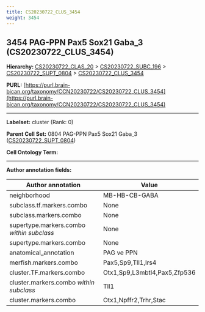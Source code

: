 ```yaml
---
title: CS20230722_CLUS_3454
weight: 3454
---
```

## 3454 PAG-PPN Pax5 Sox21 Gaba_3 (CS20230722_CLUS_3454)
<b>Hierarchy: </b>
[CS20230722_CLAS_20](../CS20230722_CLAS_20) >
[CS20230722_SUBC_196](../CS20230722_SUBC_196) >
[CS20230722_SUPT_0804](../CS20230722_SUPT_0804) >
[CS20230722_CLUS_3454](../CS20230722_CLUS_3454)

**PURL:** [https://purl.brain-bican.org/taxonomy/CCN20230722/CS20230722_CLUS_3454](https://purl.brain-bican.org/taxonomy/CCN20230722/CS20230722_CLUS_3454)

---


**Labelset:** cluster (Rank: 0)

**Parent Cell Set:** 0804 PAG-PPN Pax5 Sox21 Gaba_3 ([CS20230722_SUPT_0804](../CS20230722_SUPT_0804))



**Cell Ontology Term:** 

[MARKER GENES.]: #


---

[TRANSFERRED ANNOTATIONS.]: #


[AUTHOR ANNOTATION FIELDS.]: #


**Author annotation fields:**

| Author annotation | Value |
|-------------------|-------|
|neighborhood|MB-HB-CB-GABA|
|subclass.tf.markers.combo|None|
|subclass.markers.combo|None|
|supertype.markers.combo _within subclass_|None|
|supertype.markers.combo|None|
|anatomical_annotation|PAG ve PPN|
|merfish.markers.combo|Pax5,Sp9,Tll1,Irs4|
|cluster.TF.markers.combo|Otx1,Sp9,L3mbtl4,Pax5,Zfp536|
|cluster.markers.combo _within subclass_|Tll1|
|cluster.markers.combo|Otx1,Npffr2,Trhr,Stac|

